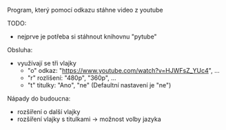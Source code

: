 Program, který pomocí odkazu stáhne video z youtube

TODO:

- nejprve je potřeba si stáhnout knihovnu "pytube"


Obsluha:
- využívají se tři vlajky
   - "o" odkaz: "https://www.youtube.com/watch?v=HJWFsZ_YUc4", ...
   - "r" rozlišení: "480p", "360p", ...
   - "t" titulky: "Ano", "ne" (Defaultní nastavení je "ne")

Nápady do budoucna:

- rozšíření o další vlajky
- rozšíření vlajky s titulkami -> možnost volby jazyka

